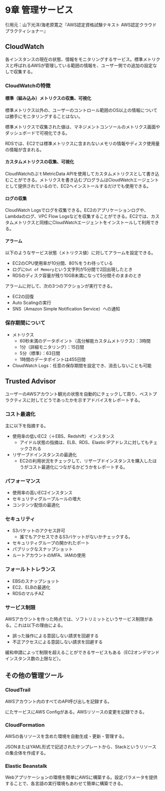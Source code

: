 # 9章 管理サービス

引用元：山下光洋/海老原寛之『AWS認定資格試験テキスト AWS認定クラウドプラクティショナー』

## CloudWatch

各インスタンスの現在の状態、情報をモニタリングするサービス。標準メトリクスと呼ばれるAWSが管理している範囲の情報を、ユーザー側での追加の設定なしで収集する。

### CloudWatchの特徴

#### 標準（組み込み）メトリクスの収集、可視化

標準メトリクス以外の、ユーザーのコントロール範囲のOS以上の情報については勝手にモニタリングすることはない。

標準メトリクスで収集された値は、マネジメントコンソールのメトリクス画面やダッシュボードで可視化できる。

RDSでは、EC2では標準メトリクスに含まれないメモリの情報やディスク使用量の情報が含まれる。

#### カスタムメトリクスの収集、可視化

CloudWatchのぷｔMetricData APIを使用してカスタムメトリクスとして書き込むことができる。メトリクスを書き込むプログラムはCloudWatchエージェントとして提供されているので、EC2へインストールするだけでも使用できる。

#### ログの収集

CloudWatch Logsでログを収集できる。EC2のアプリケーションログや、Lambdaのログ、VPC Flow Logsなどを収集することができる。EC2では、カスタムメトリクスと同様にCloudWatchエージェントをインストールして利用できる。

#### アラーム

以下のようなサービス状態（メトリクス値）に対してアラームを設定できる。

- EC2のCPU使用率が10分間、80%をうわ待っている
- ログに`Out of Memory`という文字列が5分間で2回出現したとき
- RDSのディスク容量が残り10GB未満になって5分間そのままのとき

アラームに対して、次の3つのアクションが実行できる。

- EC2の回復
- Auto Scalingの実行
- SNS（Amazon Simple Notification Service）への通知

### 保存期間について

- メトリクス
  - 60秒未満のデータポイント（高分解能カスタムメトリクス）：3時間
  - 1分（詳細モニタリング）：15日間
  - 5分（標準）：63日間
  - 1時間のデータポイントは455日間
- CloudWatch Logs：任意の保存期間を設定でき、消去しないことも可能

## Trusted Advisor

ユーザーのAWSアカウント観光の状態を自動的にチェックして周り、ベストプラクティスに対してどうであったかを示すアドバイスをレポートする。

### コスト最適化

主に以下を指摘する。

- 使用率の低いEC2（＋EBS、Redshift）インスタンス
  - アイドル状態の指摘は、ELB、RDS、Elastic IPアドレスに対してもチェックされる
- リザーブドインスタンスの最適化
  - EC2の利用状況をチェックして、リザーブドインスタンスを購入したほうがコスト最適化につながるかどうかをレポートする。

### パフォーマンス

- 使用率の高いEC2インスタンス
- セキュリティグループルールの増大
- コンテンツ配信の最適化

### セキュリティ

- S3バケットのアクセス許可
  - 誰でもアクセスできるS3バケットがないかチェックする。
- セキュリティグループの開かれたポート
- パブリックなスナップショット
- ルートアカウントのMFA、IAMの使用

### フォールトトレランス

- EBSのスナップショット
- EC2、ELBの最適化
- RDSのマルチAZ

### サービス制限

AWSアカウントを作った時点では、ソフトリミットというサービス制限がある。これは以下の理由による。

- 誤った操作による意図しない請求を回避する
- 不正アクセスによる意図しない請求を回避する

緩和申請によって制限を超えることができるサービスもある（EC2オンデマンドインスタンス数の上限など）。

## その他の管理ツール

### CloudTrail

AWSアカウント内のすべてのAPI呼び出しを記録する。

にたサービスにAWS Configがある。AWSリソースの変更を記録できる。

### CloudFormation

AWSの各リソースを含めた環境を自動生成・更新・管理する。

JSONまたはYAML形式で記述されたテンプレートから、Stackというリソースの集合体を作成する。

### Elastic Beanstalk

Webアプリケーションの環境を簡単にAWSに構築する。設定パラメータを提供することで、各言語の実行環境もあわせて簡単に構築できる。

